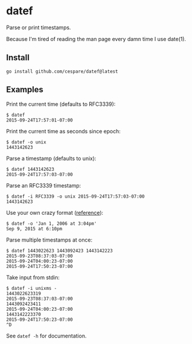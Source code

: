 # datef

Parse or print timestamps.

Because I'm tired of reading the man page every damn time I use date(1).

## Install

    go install github.com/cespare/datef@latest

## Examples

Print the current time (defaults to RFC3339):

    $ datef
    2015-09-24T17:57:01-07:00

Print the current time as seconds since epoch:

    $ datef -o unix
    1443142623

Parse a timestamp (defaults to unix):

    $ datef 1443142623
    2015-09-24T17:57:03-07:00

Parse an RFC3339 timestamp:

    $ datef -i RFC3339 -o unix 2015-09-24T17:57:03-07:00
    1443142623

Use your own crazy format ([reference](https://golang.org/pkg/time/)):

    $ datef -o 'Jan 1, 2006 at 3:04pm'
    Sep 9, 2015 at 6:10pm

Parse multiple timestamps at once:

    $ datef 1443022623 1443092423 1443142223
    2015-09-23T08:37:03-07:00
    2015-09-24T04:00:23-07:00
    2015-09-24T17:50:23-07:00

Take input from stdin:

    $ datef -i unixms -
    1443022623319
    2015-09-23T08:37:03-07:00
    1443092423411
    2015-09-24T04:00:23-07:00
    1443142223370
    2015-09-24T17:50:23-07:00
    ^D

See `datef -h` for documentation.
